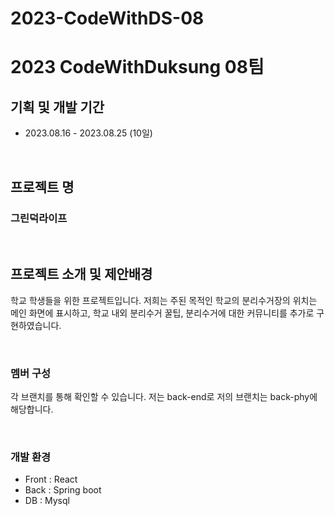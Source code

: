 # 2023-CodeWithDS-08
2023 CodeWithDuksung 08팀
=======

## 기획 및 개발 기간
* 2023.08.16 - 2023.08.25 (10일)

<br>

## 프로젝트 명
### 그린덕라이프

<br>

## 프로젝트 소개 및 제안배경
 학교 학생들을 위한 프로젝트입니다. 저희는 주된 목적인 학교의 분리수거장의 위치는 메인 화면에 표시하고, 학교 내외 분리수거 꿀팁, 분리수거에 대한 커뮤니티를 추가로 구현하였습니다.

<br>

### 멤버 구성
각 브랜치를 통해 확인할 수 있습니다.
저는 back-end로 저의 브랜치는 back-phy에 해당합니다.

<br>

### 개발 환경
- Front : React
- Back : Spring boot
- DB : Mysql
